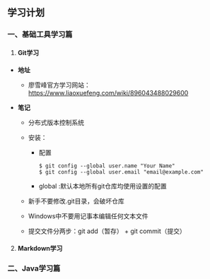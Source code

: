 ## **学习计划**

### **一、基础工具学习篇**

1. ####  Git学习

+ **地址**
  
  - 廖雪峰官方学习网站：https://www.liaoxuefeng.com/wiki/896043488029600
  
+ **笔记**
    + 分布式版本控制系统
    
    + 安装：
      
        + 配置
        
          ```git
          $ git config --global user.name "Your Name"
          $ git config --global user.email "email@example.com"
          ```
        + global :默认本地所有git仓库均使用设置的配置
        
    + 新手不要修改.git目录，会破坏仓库
    
    + Windows中不要用记事本编辑任何文本文件
    
    + 提交文件分两步：git add（暂存） + git commit（提交）

2. #### Markdown学习

### **二、Java学习篇**

